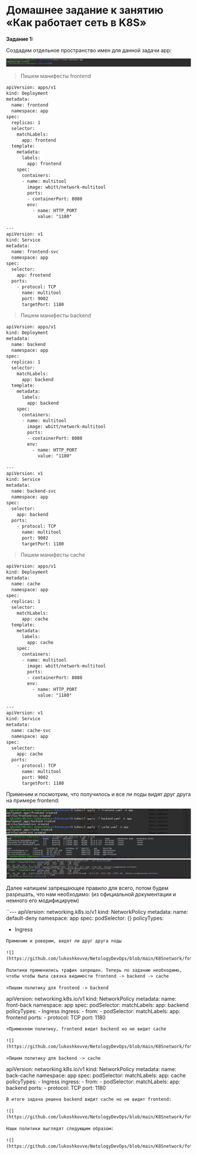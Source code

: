# Домашнее задание к занятию «Как работает сеть в K8S»

**Задание 1:**

Cоздадим отдельное пространство имен для данной задачи app:

![](https://github.com/lukoshkovve/NetologyDevOps/blob/main/K8Snetwork/foto/1.JPG)

>Пишем манифесты frontend

```
apiVersion: apps/v1
kind: Deployment
metadata:
  name: frontend
  namespace: app
spec:
  replicas: 1
  selector:
    matchLabels:
      app: frontend
  template:
    metadata:
      labels:
        app: frontend
    spec:
      containers:
      - name: multitool
        image: wbitt/network-multitool
        ports:
        - containerPort: 8080
        env:
          - name: HTTP_PORT
            value: "1180"

---
apiVersion: v1
kind: Service
metadata:
  name: frontend-svc
  namespace: app
spec:
  selector:
    app: frontend
  ports:
    - protocol: TCP
      name: multitool
      port: 9002
      targetPort: 1180
```
>Пишем манифесты backend

```
apiVersion: apps/v1
kind: Deployment
metadata:
  name: backend
  namespace: app
spec:
  replicas: 1
  selector:
    matchLabels:
      app: backend
  template:
    metadata:
      labels:
        app: backend
    spec:
      containers:
      - name: multitool
        image: wbitt/network-multitool
        ports:
        - containerPort: 8080
        env:
          - name: HTTP_PORT
            value: "1180"

---
apiVersion: v1
kind: Service
metadata:
  name: backend-svc
  namespace: app
spec:
  selector:
    app: backend
  ports:
    - protocol: TCP
      name: multitool
      port: 9002
      targetPort: 1180

```
>Пишем манифесты cache

```
apiVersion: apps/v1
kind: Deployment
metadata:
  name: cache
  namespace: app
spec:
  replicas: 1
  selector:
    matchLabels:
      app: cache
  template:
    metadata:
      labels:
        app: cache
    spec:
      containers:
      - name: multitool
        image: wbitt/network-multitool
        ports:
        - containerPort: 8080
        env:
          - name: HTTP_PORT
            value: "1180"

---
apiVersion: v1
kind: Service
metadata:
  name: cache-svc
  namespace: app
spec:
  selector:
    app: cache
  ports:
    - protocol: TCP
      name: multitool
      port: 9002
      targetPort: 1180
```


Применим и посмотрим, что получилось и все ли поды видят друг друга на примере frontend:

![](https://github.com/lukoshkovve/NetologyDevOps/blob/main/K8Snetwork/foto/2.JPG)
![](https://github.com/lukoshkovve/NetologyDevOps/blob/main/K8Snetwork/foto/3.JPG)
![](https://github.com/lukoshkovve/NetologyDevOps/blob/main/K8Snetwork/foto/4.JPG)

Далее напишем запрещающее правило для всего, потом будем разрешать, что нам необходимо:
(из официальной документации и немного его модифицируем)

``---
apiVersion: networking.k8s.io/v1
kind: NetworkPolicy
metadata:
  name: default-deny
  namespace: app
spec:
  podSelector: {}
  policyTypes:
  - Ingress

```
Применим и роверим, видят ли друг друга поды

![](https://github.com/lukoshkovve/NetologyDevOps/blob/main/K8Snetwork/foto/5.JPG)

Политики применились трафик запрещен. Теперь по заданию необходимо, чтобы чтобы была связка видимости frontend -> backend -> cache

>Пишем политику для frontend -> backend

```
apiVersion: networking.k8s.io/v1
kind: NetworkPolicy
metadata:
  name: front-back
  namespace: app
spec:
  podSelector:
    matchLabels:
      app: backend
  policyTypes:
    - Ingress
  ingress:
    - from:
        - podSelector:
            matchLabels:
              app: frontend
      ports:
        - protocol: TCP
          port: 1180
```
>Применяем политику, frontend видит backend но не видит cache

![](https://github.com/lukoshkovve/NetologyDevOps/blob/main/K8Snetwork/foto/6.JPG)

>Пишем политику для backend -> cache

```
apiVersion: networking.k8s.io/v1
kind: NetworkPolicy
metadata:
  name: back-cache
  namespace: app
spec:
  podSelector:
    matchLabels:
      app: cache
  policyTypes:
    - Ingress
  ingress:
    - from:
        - podSelector:
            matchLabels:
              app: backend
      ports:
        - protocol: TCP
          port: 1180
```
В итоге задача решена backend видит cache но не видит frontend:

![](https://github.com/lukoshkovve/NetologyDevOps/blob/main/K8Snetwork/foto/6.JPG)

Наши политики выглядят следующим образом:

![](https://github.com/lukoshkovve/NetologyDevOps/blob/main/K8Snetwork/foto/7.JPG)